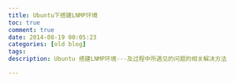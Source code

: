 ```yaml
---
title: Ubuntu下搭建LNMP环境
toc: true
comment: true
date: 2014-08-19 00:05:23
categories: [old blog]
tags:
description: Ubuntu 搭建LNMP环境---及过程中所遇见的问题的相关解决方法

---
```



